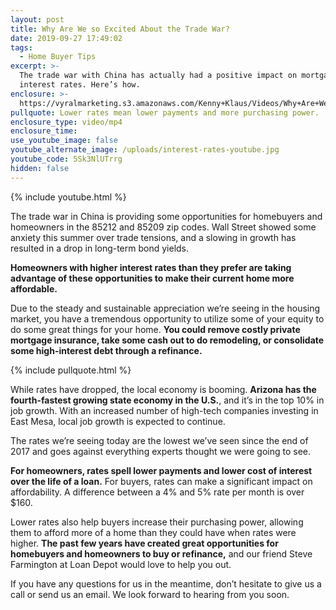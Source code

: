 ```yaml
---
layout: post
title: Why Are We so Excited About the Trade War?
date: 2019-09-27 17:49:02
tags:
  - Home Buyer Tips
excerpt: >-
  The trade war with China has actually had a positive impact on mortgage
  interest rates. Here’s how.
enclosure: >-
  https://vyralmarketing.s3.amazonaws.com/Kenny+Klaus/Videos/Why+Are+We+so+Excited+About+the+Trade+War_.mp4
pullquote: Lower rates mean lower payments and more purchasing power.
enclosure_type: video/mp4
enclosure_time:
use_youtube_image: false
youtube_alternate_image: /uploads/interest-rates-youtube.jpg
youtube_code: 5Sk3NlUTrrg
hidden: false
---
```


{% include youtube.html %}

The trade war in China is providing some opportunities for homebuyers and homeowners in the 85212 and 85209 zip codes. Wall Street showed some anxiety this summer over trade tensions, and a slowing in growth has resulted in a drop in long-term bond yields.

**Homeowners with higher interest rates than they prefer are taking advantage of these opportunities to make their current home more affordable.**

Due to the steady and sustainable appreciation we’re seeing in the housing market, you have a tremendous opportunity to utilize some of your equity to do some great things for your home. **You could remove costly private mortgage insurance, take some cash out to do remodeling, or consolidate some high-interest debt through a refinance.**

{% include pullquote.html %}

While rates have dropped, the local economy is booming. **Arizona has the fourth-fastest growing state economy in the U.S.**, and it’s in the top 10% in job growth. With an increased number of high-tech companies investing in East Mesa, local job growth is expected to continue.

The rates we’re seeing today are the lowest we’ve seen since the end of 2017 and goes against everything experts thought we were going to see.&nbsp;

**For homeowners, rates spell lower payments and lower cost of interest over the life of a loan.** For buyers, rates can make a significant impact on affordability. A difference between a 4% and 5% rate per month is over $160.

Lower rates also help buyers increase their purchasing power, allowing them to afford more of a home than they could have when rates were higher. **The past few years have created great opportunities for homebuyers and homeowners to buy or refinance,** and our friend Steve Farmington at Loan Depot would love to help you out.

If you have any questions for us in the meantime, don’t hesitate to give us a call or send us an email. We look forward to hearing from you soon.
